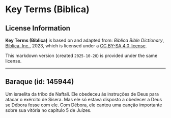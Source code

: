 # Key Terms (Biblica)

## License Information

**Key Terms (Biblica)** is based on and adapted from: _Biblica Bible Dictionary_, [Biblica, Inc.](https://www.biblica.com/), 2023, which is licensed under a [CC BY-SA 4.0 license](https://creativecommons.org/licenses/by-sa/4.0/legalcode.en).

This markdown version (created `2025-10-20`) is provided under the same license.



--------------------------------

## Baraque (id: 145944)

Um israelita da tribo de Naftali. Ele obedeceu às instruções de Deus para atacar o exército de Sísera. Mas ele só estava disposto a obedecer a Deus se Débora fosse com ele. Com Débora, ele cantou uma canção importante sobre sua vitória no capítulo 5 de Juízes.



